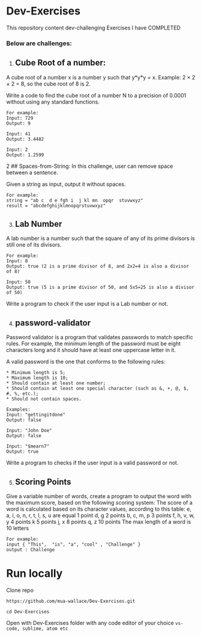 # Dev-Exercises
This repository content dev-challenging Exercises  I have COMPLETED
### Below are challenges:

1. ## Cube Root of a number:
A cube root of a number x is a number y such that y\*y\*y = x.
Example: 2 × 2 × 2 = 8, so the cube root of 8 is 2.

Write a code to find the cube root of a number N  to a precision of 0.0001 without using any standard functions.

```
For example:
Input: 729
Output: 9

Input: 41
Output: 3.4482

Input: 2
Output: 1.2599
```


2 ## Spaces-from-String:
In this challenge, user can remove space between a sentence.

Given a string as input, output it without spaces.

```
For example:
string = "ab c  d e fgh i  j kl mn  opqr  stuvwxyz"
result = "abcdefghijklmnopqrstuvwxyz"
```


3. ## Lab Number
A lab number is a number such that the square of any of its prime divisors is still one of its divisors.

```
For example:
Input: 8
Output: true (2 is a prime divisor of 8, and 2x2=4 is also a divisor of 8)

Input: 50
Output: true (5 is a prime divisor of 50, and 5x5=25 is also a divisor of 50)
```
Write a program to check if the user input is a Lab number or not.

4. ## password-validator
Password validator is a program that validates passwords to match specific rules. For example, the minimum length of the password must be eight characters long and it should have at least one uppercase letter in it. 

A valid password is the one that conforms to the following rules:

    * Minimum length is 5;
    * Maximum length is 10;
    * Should contain at least one number;
    * Should contain at least one special character (such as &, +, @, $, #, %, etc.);
    * Should not contain spaces.
    
```
Examples:
Input: "gettingitdone"
Output: false

Input: "John Doe"
Output: false

Input: "$mearn7"
Output: true

```
Write a program to checks if the user input is a valid password or not.



5. ## Scoring Points
Give a variable number of words, create a program to output the word with the maximum score, based on the following scoring system:
The score of a word is calculated based on its character values, according to this table:
e, a, i, o, n, r, t, l, s, u are equal 1 point
d, g 2 points
b, c, m, p 3 points
f, h, v, w, y 4 points
k 5 points
j, x 8 points
q, z 10 points
The max length of a word is 10 letters

```
For example:
input { "This",  "is", "a", "cool" , "Challenge" }
output : Challenge

```
# Run locally
Clone repo

```https://github.com/mua-wallace/Dev-Exercises.git ```

```cd Dev-Exercises ```

Open with Dev-Exercises folder with any code editor of your choice 
``` vs-code, sublime, atom etc ```


